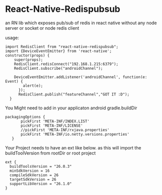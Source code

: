 # React-Native-Redispubsub

an RN lib which exposes pub/sub of redis in react native without any node server or socket or node redis client



usage:
````
import RedisClient from "react-native-redispubsub";
import {DeviceEventEmitter} from 'react-native';
constructor(props) {
    super(props);
    RedisClient.redisConnect("192.168.1.215:6379");
    RedisClient.subscribe("androidChannel");

    DeviceEventEmitter.addListener('androidChannel', function(e: Event) {
        alert(e);
      });
      RedisClient.publish("featureChannel","GOT IT :D");
  }
  ````


  You Might need to add in your applicaton android gradle.buildDir

  ````
  packagingOptions {
         pickFirst 'META-INF/INDEX.LIST'
         pickFirst 'META-INF/LICENSE'
         //pickFirst 'META-INF/rxjava.properties'
         pickFirst 'META-INF/io.netty.versions.properties'
     }
  ````

  Your Project needs to have an ext like below. as this will import the buildToolVersion from rootDir or root project

  `````
  ext {
    buildToolsVersion = "26.0.3"
    minSdkVersion = 16
    compileSdkVersion = 26
    targetSdkVersion = 26
    supportLibVersion = "26.1.0"
}
  `````

